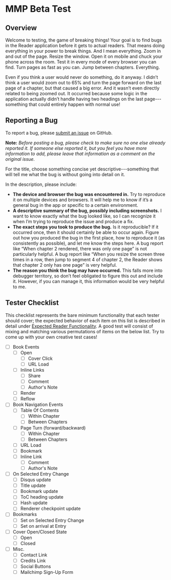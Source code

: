 # MMP Beta Test

## Overview

Welcome to testing, the game of breaking things! Your goal is to find bugs in the Reader application before it gets to actual readers. That means doing everything in your power to break things. And I mean everything. Zoom in and out of the page. Resize the window. Open it on mobile and chuck your phone across the room. Test it in every mode of every browser you can find. Turn pages as fast as you can. Jump between chapters. Everything.

Even if you think a user would never do something, do it anyway. I didn’t think a user would zoom out to 65% and turn the page forward on the last page of a chapter, but that caused a big error. And it wasn’t even directly related to being zoomed out. It occurred because some logic in the application actually didn’t handle having two headings on the last page---something that could entirely happen with normal use!

## Reporting a Bug

To report a bug, please [submit an issue](https://github.com/robwhitaker/MMPWebsiteV2/issues/new) on GitHub. 

**Note:** _Before posting a bug, please check to make sure no one else already reported it. If someone else reported it, but you feel you have more information to add, please leave that information as a comment on the original issue._

For the title, choose something concise yet descriptive---something that will tell me what the bug is without going into detail on it.

In the description, please include:
- **The device and browser the bug was encountered in.** Try to reproduce it on multiple devices and browsers. It will help me to know if it’s a general bug in the app or specific to a certain environment.
- **A descriptive summary of the bug, possibly including screenshots.** I want to know exactly what the bug looked like, so I can recognize it when I’m trying to reproduce the issue and produce a fix.
- **The exact steps you took to produce the bug.** Is it reproducible? If it occurred once, then it should certainly be able to occur again. Figure out how you produced the bug in the first place, how to reproduce it (as consistently as possible), and let me know the steps here. A bug report like “When chapter 2 rendered, there was only one page” is not particularly helpful. A bug report like “When you resize the screen three times in a row, then jump to segment 4 of chapter 2, the Reader shows that chapter 2 only has one page” is very helpful.
- **The reason you think the bug may have occurred.** This falls more into debugger territory, so don’t feel obligated to figure this out and include it. However, if you can manage it, this information would be very helpful to me.

## Tester Checklist

This checklist represents the bare minimum functionality that each tester should cover; the expected behavior of each item on this list is described in detail under [Expected Reader Functionality](#expected-reader-functionality). A good test will consist of mixing and matching various permutations of items on the below list. Try to come up with your own creative test cases!

- [ ] Book Events    
    - [ ] Open 
        - [ ] Cover Click
        - [ ] URL Load
    - [ ] Inline Links
        - [ ] Share
        - [ ] Comment
        - [ ] Author's Note
    - [ ] Render
    - [ ] Reflow
- [ ] Book Navigation Events
    - [ ] Table Of Contents
        - [ ] Within Chapter
        - [ ] Between Chapters
    - [ ] Page Turn (forward/backward)
        - [ ] Within Chapter
        - [ ] Between Chapters 
    - [ ] URL Load
    - [ ] Bookmark
    - [ ] Inline Link
        - [ ] Comment
        - [ ] Author's Note
- [ ] On Selected Entry Change
    - [ ] Disqus update
    - [ ] Title update
    - [ ] Bookmark update
    - [ ] ToC heading update
    - [ ] Hash update
    - [ ] Renderer checkpoint update
- [ ] Bookmarks
    - [ ] Set on Selected Entry Change
    - [ ] Set on arrival at Entry
- [ ] Cover Open/Closed State
    - [ ] Open
    - [ ] Closed
- [ ] Misc.
    - [ ] Contact Link
    - [ ] Credits Link
    - [ ] Social Buttons
    - [ ] Mailchimp Sign-Up Form
